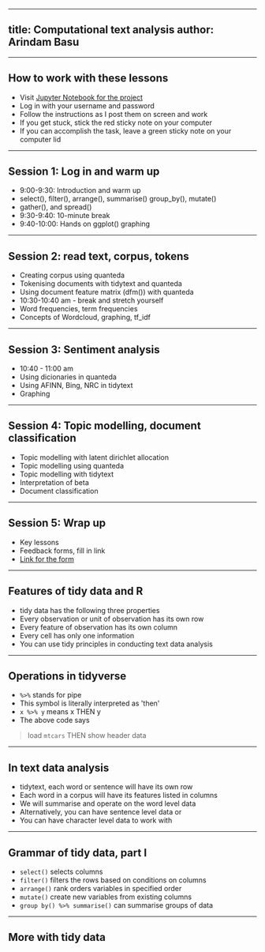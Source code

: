 
---
title: Computational text analysis
author: Arindam Basu
---
---
## How to work with these lessons
- Visit [Jupyter Notebook for the project](https://arinsclasses.info.tm:8000/teaching/user/<your_username>/lab)
- Log in with your username and password
- Follow the instructions as I post them on screen and work
- If you get stuck, stick the red sticky note on your computer
- If you can accomplish the task, leave a green sticky note on your computer lid

---
## Session 1: Log in and warm up
- 9:00-9:30: Introduction and warm up 
- select(), filter(), arrange(), summarise() group_by(), mutate()
- gather(), and spread()
- 9:30-9:40: 10-minute break
- 9:40-10:00: Hands on ggplot() graphing

---
## Session 2: read text, corpus, tokens
- Creating corpus using quanteda
- Tokenising documents with tidytext and quanteda
- Using document feature matrix (dfm()) with quanteda
- 10:30-10:40 am - break and stretch yourself
- Word frequencies, term frequencies
- Concepts of Wordcloud, graphing, tf_idf

---
## Session 3: Sentiment analysis
- 10:40 - 11:00 am
- Using dicionaries in quanteda
- Using AFINN, Bing, NRC in tidytext
- Graphing

---
## Session 4: Topic modelling, document classification
- Topic modelling with latent dirichlet allocation
- Topic modelling using quanteda
- Topic modelling with tidytext
- Interpretation of beta
- Document classification

---
## Session 5: Wrap up
- Key lessons
- Feedback forms, fill in link
- [Link for the form](https://docs.google.com/forms/d/e/1FAIpQLSePNSahg6WS_652Dpg8K0TFNoVj-mNkU5w5Kc9fHw1Ms7UMiA/viewform?usp=pp_url&entry.165664929=I+liked+that+...&entry.1261510625=I+did+not+like+or+got+confused+about+...&entry.1466204505=me@somemail.com)

---

## Features of tidy data and R
- tidy data has the following three properties
- Every observation or unit of observation has its own row
- Every feature of observation has its own column
- Every cell has only one information
- You can use tidy principles in conducting text data analysis

---
## Operations in tidyverse
- `%>%` stands for pipe
- This symbol is literally interpreted as 'then'
- `x %>% y` means x THEN y
- The above code says 
> load `mtcars` THEN show header data

---
## In text data analysis
- tidytext, each word or sentence will have its own row
- Each word in a corpus will have its features listed in columns
- We will summarise and operate on the word level data
- Alternatively, you can have sentence level data or 
- You can have character level data to work with

---
## Grammar of tidy data, part I
- `select()` selects columns
- `filter()` filters the rows based on conditions on columns
- `arrange()` rank orders variables in specified order
- `mutate()` create new variables from existing columns
- `group by() %>% summarise()` can summarise groups of data

---
## More with tidy data

